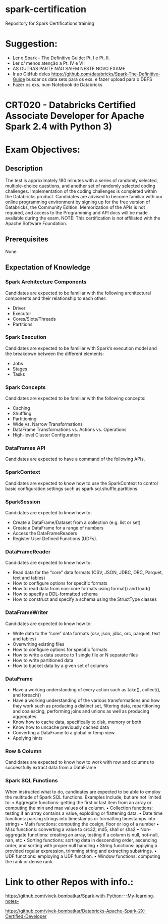 # spark-certification
Repository for Spark Certifications training

# Suggestion:
  - Ler o Spark - The Definitive Guide: Pt. I e Pt. II.
  - Ler c/ menos atenção a Pt. IV e VII
  - AS OUTRAS PARTE NÃO SAIEM NESTE NOVO EXAME
  - Ir ao GitHub deles https://github.com/databricks/Spark-The-Definitive-Guide buscar os data sets para os exs. e fazer upload para o DBFS
  - Fazer os exs. num Notebook de Databricks

# CRT020 - Databricks Certified Associate Developer for Apache Spark 2.4 with Python 3)
# Exam Objectives:

## Description
The test is approximately 180 minutes with a series of randomly selected, multiple-choice questions, and another set of randomly selected coding challenges. Implementation of the coding challenges is completed within the Databricks product. Candidates are advised to become familiar with our online programming environment by signing up for the free version of Databricks, the Community Edition. Memorization of the APIs is not required, and access to the Programming and API docs will be made available during the exam.
NOTE: This certification is not affiliated with the Apache Software Foundation.
## Prerequisites
None
## Expectation of Knowledge
### Spark Architecture Components
Candidates are expected to be familiar with the following architectural components and their relationship to each other:
- Driver
- Executor
- Cores/Slots/Threads
- Partitions
### Spark Execution
Candidates are expected to be familiar with Spark’s execution model and the breakdown between the different elements:
- Jobs
- Stages
- Tasks
### Spark Concepts
Candidates are expected to be familiar with the following concepts:
- Caching
- Shuffling
- Partitioning
- Wide vs. Narrow Transformations
- DataFrame Transformations vs. Actions vs. Operations
- High-level Cluster Configuration
### DataFrames API
Candidates are expected to have a command of the following APIs.
### SparkContext
Candidates are expected to know how to use the SparkContext to control basic configuration settings such as spark.sql.shuffle.partitions.
### SparkSession
Candidates are expected to know how to:
- Create a DataFrame/Dataset from a collection (e.g. list or set)
- Create a DataFrame for a range of numbers
- Access the DataFrameReaders
- Register User Defined Functions (UDFs).
### DataFrameReader
Candidates are expected to know how to:
- Read data for the “core” data formats (CSV, JSON, JDBC, ORC, Parquet, text and tables)
- How to configure options for specific formats
- How to read data from non-core formats using format() and load()
- How to specify a DDL-formatted schema
- How to construct and specify a schema using the StructType classes
### DataFrameWriter
Candidates are expected to know how to:
- Write data to the “core” data formats (csv, json, jdbc, orc, parquet, text and tables)
- Overwriting existing files
-  How to configure options for specific formats
- How to write a data source to 1 single file or N separate files
- How to write partitioned data
- How to bucket data by a given set of columns
### DataFrame
- Have a working understanding of every action such as take(), collect(), and foreach()
- Have a working understanding of the various transformations and how they work such as producing a distinct set, filtering data, repartitioning and coalescing, performing joins and unions as well as producing aggregates
- Know how to cache data, specifically to disk, memory or both
- Know how to uncache previously cached data
- Converting a DataFrame to a global or temp view.
- Applying hints
### Row & Column
Candidates are expected to know how to work with row and columns to successfully extract data from a DataFrame
### Spark SQL Functions
When instructed what to do, candidates are expected to be able to employ the multitude of Spark SQL functions. Examples include, but are not limited to:
	• Aggregate functions: getting the first or last item from an array or computing the min and max values of a column.
	• Collection functions: testing if an array contains a value, exploding or flattening data.
	• Date time functions: parsing strings into timestamps or formatting timestamps into strings
	• Math functions: computing the cosign, floor or log of a number
	• Misc functions: converting a value to crc32, md5, sha1 or sha2
	• Non-aggregate functions: creating an array, testing if a column is null, not-null, nan, etc
	• Sorting functions: sorting data in descending order, ascending order, and sorting with proper null handling
	• String functions: applying a provided regular expression, trimming string and extracting substrings.
	• UDF functions: employing a UDF function.
	• Window functions: computing the rank or dense rank.

# Link to other Repos with info.:

https://github.com/vivek-bombatkar/Spark-with-Python---My-learning-notes-

https://github.com/vivek-bombatkar/Databricks-Apache-Spark-2X-Certified-Developer

